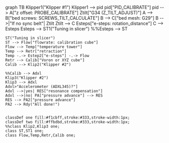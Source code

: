 graph TB
    Klipper1("Klipper #1") 
    Klipper1 --> pid
    pid["PID_CALIBRATE"]
    pid --> A["z offset: PROBE_CALIBRATE"]
    Ztilt["G34 (Z_TILT_ADJUST)"]
    A --> B["bed screws: SCREWS_TILT_CALCULATE"]
    B --> C["bed mesh: G29"]
    B -->|"If no sync belt"| Ztilt
    Ztilt --> C
    Esteps["e-steps: rotation_distance"]
    C --> Esteps
    Esteps --> ST1("Tuning in slicer")
    %%Esteps --> ST

    ST("Tuning in slicer")
    ST --> Flow["flowrate: calibration cube"]
    Flow --> Temp["temperature tower"]
    Temp --> Retr["retraction"]
    Temp -.-> Estep2["e-steps"] -.-> Flow
    Retr --> Calib["Voron or XYZ cube"]
    Calib --> Klip2("Klipper #2")
        
    %%Calib --> Adxl
    Klip3("Klipper #2")
    Klip3 --> Adxl
    Adxl>"Accelerometer (ADXL345)?"]
    Adxl -->|yes| RES["resonance compensation"] 
    Adxl -->|no| PA["pressure advance"] --> RES
    RES --> PA2["pressure advance"]
    PA2 --> Rdy("All done!")


    classDef one fill:#f1cbff,stroke:#333,stroke-width:1px;
    classDef two fill:#ffbdbd,stroke:#333,stroke-width:1px;
    %%class Klip2,Klip3 one;
    class ST,ST1 one;
    class Flow,Temp,Retr,Calib one;

